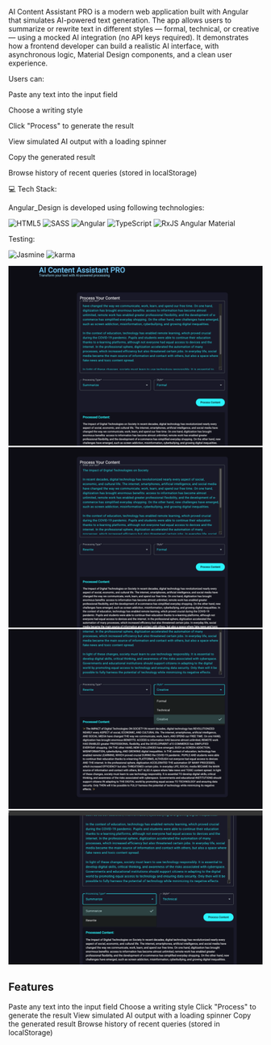AI Content Assistant PRO is a modern web application built with Angular that simulates AI-powered text generation.
The app allows users to summarize or rewrite text in different styles — formal, technical, or creative — using a mocked AI integration (no API keys required).
It demonstrates how a frontend developer can build a realistic AI interface, with asynchronous logic, Material Design components, and a clean user experience.

Users can:

Paste any text into the input field

Choose a writing style

Click "Process" to generate the result

View simulated AI output with a loading spinner

Copy the generated result

Browse history of recent queries (stored in localStorage)


💻 Tech Stack:



Angular_Design is developed using following technologies:



![HTML5](https://img.shields.io/badge/html5-%23E34F26.svg?style=for-the-badge&logo=html5&logoColor=white)   ![SASS](https://img.shields.io/badge/SASS-hotpink.svg?style=for-the-badge&logo=SASS&logoColor=white) ![Angular](https://img.shields.io/badge/angular-%23DD0031.svg?style=for-the-badge&logo=angular&logoColor=white) ![TypeScript](https://img.shields.io/badge/typescript-%23007ACC.svg?style=for-the-badge&logo=typescript&logoColor=white)  ![RxJS](https://img.shields.io/badge/rxjs-%23B7178C.svg?style=for-the-badge&logo=reactivex&logoColor=white) Angular Material


Testing:


![Jasmine](https://img.shields.io/badge/jasmine-%238A4182.svg?style=for-the-badge&logo=jasmine&logoColor=white)
<img src="https://raw.githubusercontent.com/detain/svg-logos/780f25886640cef088af994181646db2f6b1a3f8/svg/karma.svg" alt="karma" width="40" height="40"/> </a> 




<img src="screenshots/Zrzut ekranu 2025-10-21 o 17.22.11.png" alt="Podgląd aplikacji" width="600">
<img src="screenshots/Zrzut ekranu 2025-10-21 o 17.22.45.png" alt="Podgląd aplikacji" width="600">
<img src="screenshots/Zrzut ekranu 2025-10-21 o 17.24.54.png" alt="Podgląd aplikacji" width="600">
<img src="screenshots/Zrzut ekranu 2025-10-21 o 17.26.18.png" alt="Podgląd aplikacji" width="600">

## Features



Paste any text into the input field
Choose a writing style
Click "Process" to generate the result
View simulated AI output with a loading spinner
Copy the generated result
Browse history of recent queries (stored in localStorage)
